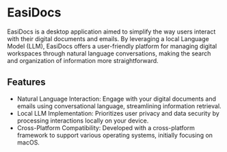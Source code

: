 # EasiDocs

<p>
EasiDocs is a desktop application aimed to simplify the way users interact with their digital documents and emails. By leveraging a local Language Model (LLM), EasiDocs offers a user-friendly platform for managing digital workspaces through natural language conversations, making the search and organization of information more straightforward.
</p>

## Features

<ul> 
  <li>
Natural Language Interaction: Engage with your digital documents and emails using conversational language, streamlining information retrieval.
  </li>
  <li>
Local LLM Implementation: Prioritizes user privacy and data security by processing interactions locally on your device.
  </li>
  <li> 
Cross-Platform Compatibility: Developed with a cross-platform framework to support various operating systems, initially focusing on macOS.
  </li>
</ul>
